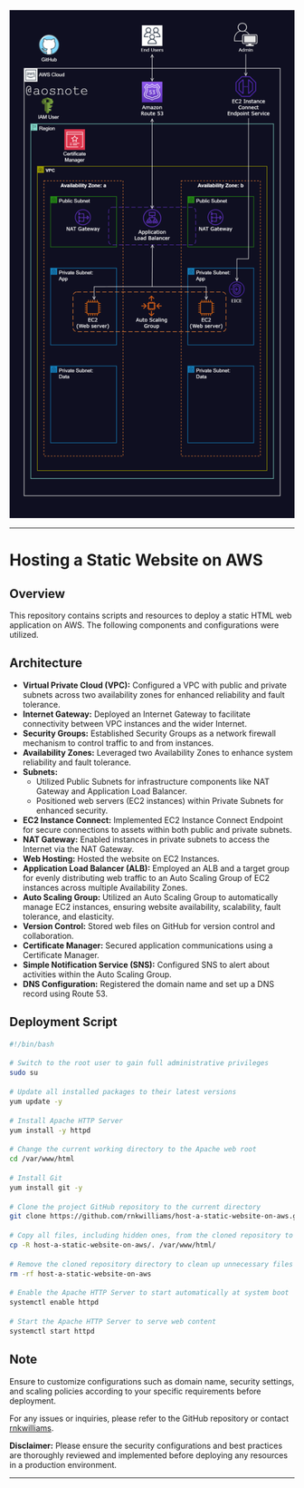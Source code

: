 ![Alt text](/Host_a_Static_Website_on_AWS.png)

---

# Hosting a Static Website on AWS

## Overview
This repository contains scripts and resources to deploy a static HTML web application on AWS. The following components and configurations were utilized.

## Architecture
- **Virtual Private Cloud (VPC):** Configured a VPC with public and private subnets across two availability zones for enhanced reliability and fault tolerance.
- **Internet Gateway:** Deployed an Internet Gateway to facilitate connectivity between VPC instances and the wider Internet.
- **Security Groups:** Established Security Groups as a network firewall mechanism to control traffic to and from instances.
- **Availability Zones:** Leveraged two Availability Zones to enhance system reliability and fault tolerance.
- **Subnets:** 
  - Utilized Public Subnets for infrastructure components like NAT Gateway and Application Load Balancer.
  - Positioned web servers (EC2 instances) within Private Subnets for enhanced security.
- **EC2 Instance Connect:** Implemented EC2 Instance Connect Endpoint for secure connections to assets within both public and private subnets.
- **NAT Gateway:** Enabled instances in private subnets to access the Internet via the NAT Gateway.
- **Web Hosting:** Hosted the website on EC2 Instances.
- **Application Load Balancer (ALB):** Employed an ALB and a target group for evenly distributing web traffic to an Auto Scaling Group of EC2 instances across multiple Availability Zones.
- **Auto Scaling Group:** Utilized an Auto Scaling Group to automatically manage EC2 instances, ensuring website availability, scalability, fault tolerance, and elasticity.
- **Version Control:** Stored web files on GitHub for version control and collaboration.
- **Certificate Manager:** Secured application communications using a Certificate Manager.
- **Simple Notification Service (SNS):** Configured SNS to alert about activities within the Auto Scaling Group.
- **DNS Configuration:** Registered the domain name and set up a DNS record using Route 53.

## Deployment Script
```bash
#!/bin/bash

# Switch to the root user to gain full administrative privileges
sudo su

# Update all installed packages to their latest versions
yum update -y

# Install Apache HTTP Server
yum install -y httpd

# Change the current working directory to the Apache web root
cd /var/www/html

# Install Git
yum install git -y

# Clone the project GitHub repository to the current directory
git clone https://github.com/rnkwilliams/host-a-static-website-on-aws.git

# Copy all files, including hidden ones, from the cloned repository to the Apache web root
cp -R host-a-static-website-on-aws/. /var/www/html/

# Remove the cloned repository directory to clean up unnecessary files
rm -rf host-a-static-website-on-aws

# Enable the Apache HTTP Server to start automatically at system boot
systemctl enable httpd

# Start the Apache HTTP Server to serve web content
systemctl start httpd
```

## Note
Ensure to customize configurations such as domain name, security settings, and scaling policies according to your specific requirements before deployment.

For any issues or inquiries, please refer to the GitHub repository or contact [rnkwilliams](https://github.com/rnkwilliams).

**Disclaimer:** Please ensure the security configurations and best practices are thoroughly reviewed and implemented before deploying any resources in a production environment.

---
